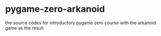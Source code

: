 # pygame-zero-arkanoid
the source codes for introductory pygame zero course with the arkanoid game as the result
